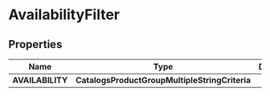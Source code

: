 

# AvailabilityFilter


## Properties

Name | Type | Description | Notes
------------ | ------------- | ------------- | -------------
**AVAILABILITY** | **CatalogsProductGroupMultipleStringCriteria** |  | 




